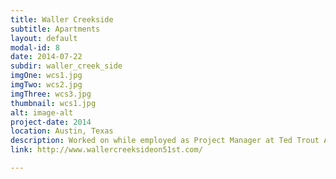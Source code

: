 ```yaml
---
title: Waller Creekside
subtitle: Apartments
layout: default
modal-id: 8
date: 2014-07-22
subdir: waller_creek_side
imgOne: wcs1.jpg
imgTwo: wcs2.jpg
imgThree: wcs3.jpg
thumbnail: wcs1.jpg
alt: image-alt
project-date: 2014
location: Austin, Texas
description: Worked on while employed as Project Manager at Ted Trout Architects and Associates, LTD.
link: http://www.wallercreeksideon51st.com/

---
```

